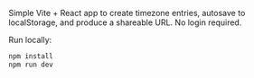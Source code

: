 Simple Vite + React app to create timezone entries, autosave to localStorage, and produce a shareable URL. No login required.

Run locally:

```bash
npm install
npm run dev
```
